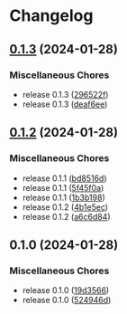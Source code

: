 # Changelog

## [0.1.3](https://github.com/am-devops09/ARGOCD-GHA-AIU-Release/compare/v0.1.2...v0.1.3) (2024-01-28)


### Miscellaneous Chores

* release 0.1.3 ([296522f](https://github.com/am-devops09/ARGOCD-GHA-AIU-Release/commit/296522ff5ff1fb77de7e66e04b9d11ff791d4d9b))
* release 0.1.3 ([deaf6ee](https://github.com/am-devops09/ARGOCD-GHA-AIU-Release/commit/deaf6eee37b40930bbad3ebc2db5c2e90ded5478))

## [0.1.2](https://github.com/am-devops09/ARGOCD-GHA-AIU-Release/compare/v0.1.0...v0.1.2) (2024-01-28)


### Miscellaneous Chores

* release 0.1.1 ([bd8516d](https://github.com/am-devops09/ARGOCD-GHA-AIU-Release/commit/bd8516d165eca76835b39327f6f0714371cdf9d1))
* release 0.1.1 ([5f45f0a](https://github.com/am-devops09/ARGOCD-GHA-AIU-Release/commit/5f45f0a5731ed89e9d64999f9bf22d86afe2cfff))
* release 0.1.1 ([1b3b198](https://github.com/am-devops09/ARGOCD-GHA-AIU-Release/commit/1b3b19848760e90a4e8081a137cc7d1575c258be))
* release 0.1.2 ([4b1e5ec](https://github.com/am-devops09/ARGOCD-GHA-AIU-Release/commit/4b1e5ec80ec0b82249e1b1d6ad4676e24871a15b))
* release 0.1.2 ([a6c6d84](https://github.com/am-devops09/ARGOCD-GHA-AIU-Release/commit/a6c6d844e1b73b4037008dbc1d490a6280333796))

## 0.1.0 (2024-01-28)


### Miscellaneous Chores

* release 0.1.0 ([19d3566](https://github.com/am-devops09/ARGOCD-GHA-AIU-Release/commit/19d356681994d2e398b83ce496c12800806b480c))
* release 0.1.0 ([524946d](https://github.com/am-devops09/ARGOCD-GHA-AIU-Release/commit/524946d2507331d80ac53d3c4590915d8af9771c))
